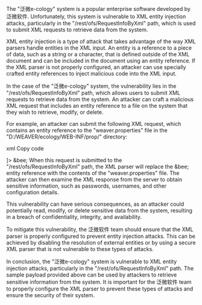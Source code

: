 The "泛微e-cology" system is a popular enterprise software developed by 泛微软件. Unfortunately, this system is vulnerable to XML entity injection attacks, particularly in the "/rest/ofs/RequestInfoByXml" path, which is used to submit XML requests to retrieve data from the system.

XML entity injection is a type of attack that takes advantage of the way XML parsers handle entities in the XML input. An entity is a reference to a piece of data, such as a string or a character, that is defined outside of the XML document and can be included in the document using an entity reference. If the XML parser is not properly configured, an attacker can use specially crafted entity references to inject malicious code into the XML input.

In the case of the "泛微e-cology" system, the vulnerability lies in the "/rest/ofs/RequestInfoByXml" path, which allows users to submit XML requests to retrieve data from the system. An attacker can craft a malicious XML request that includes an entity reference to a file on the system that they wish to retrieve, modify, or delete.

For example, an attacker can submit the following XML request, which contains an entity reference to the "weaver.properties" file in the "D:/WEAVER/ecology/WEB-INF/prop/" directory:

xml
Copy code
<?xml version="1.0" encoding="utf-8" ?>

<!DOCTYPE test[
<!ENTITY
bee SYSTEM "file:///D:/WEAVER/ecology/WEB-INF/prop/weaver.properties">
]>
<request>
  <data>&bee;</data>
</request>
When this request is submitted to the "/rest/ofs/RequestInfoByXml" path, the XML parser will replace the &bee; entity reference with the contents of the "weaver.properties" file. The attacker can then examine the XML response from the server to obtain sensitive information, such as passwords, usernames, and other configuration details.


This vulnerability can have serious consequences, as an attacker could potentially read, modify, or delete sensitive data from the system, resulting in a breach of confidentiality, integrity, and availability.

To mitigate this vulnerability, the 泛微软件 team should ensure that the XML parser is properly configured to prevent entity injection attacks. This can be achieved by disabling the resolution of external entities or by using a secure XML parser that is not vulnerable to these types of attacks.

In conclusion, the "泛微e-cology" system is vulnerable to XML entity injection attacks, particularly in the "/rest/ofs/RequestInfoByXml" path. The sample payload provided above can be used by attackers to retrieve sensitive information from the system. It is important for the 泛微软件 team to properly configure the XML parser to prevent these types of attacks and ensure the security of their system.
